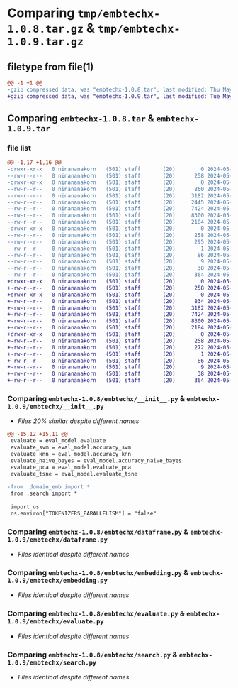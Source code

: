 # Comparing `tmp/embtechx-1.0.8.tar.gz` & `tmp/embtechx-1.0.9.tar.gz`

## filetype from file(1)

```diff
@@ -1 +1 @@
-gzip compressed data, was "embtechx-1.0.8.tar", last modified: Thu May  2 07:19:55 2024, max compression
+gzip compressed data, was "embtechx-1.0.9.tar", last modified: Tue May  7 03:26:38 2024, max compression
```

## Comparing `embtechx-1.0.8.tar` & `embtechx-1.0.9.tar`

### file list

```diff
@@ -1,17 +1,16 @@
-drwxr-xr-x   0 ninananakorn   (501) staff       (20)        0 2024-05-02 07:19:55.402247 embtechx-1.0.8/
--rw-r--r--   0 ninananakorn   (501) staff       (20)      258 2024-05-02 07:19:55.401666 embtechx-1.0.8/PKG-INFO
-drwxr-xr-x   0 ninananakorn   (501) staff       (20)        0 2024-05-02 07:19:55.396612 embtechx-1.0.8/embtechx/
--rw-r--r--   0 ninananakorn   (501) staff       (20)      860 2024-05-02 03:52:37.000000 embtechx-1.0.8/embtechx/__init__.py
--rw-r--r--   0 ninananakorn   (501) staff       (20)     3182 2024-05-02 07:18:44.000000 embtechx-1.0.8/embtechx/dataframe.py
--rw-r--r--   0 ninananakorn   (501) staff       (20)     2445 2024-05-02 07:18:50.000000 embtechx-1.0.8/embtechx/domain_emb.py
--rw-r--r--   0 ninananakorn   (501) staff       (20)     7424 2024-05-02 07:19:35.000000 embtechx-1.0.8/embtechx/embedding.py
--rw-r--r--   0 ninananakorn   (501) staff       (20)     8300 2024-05-02 07:19:19.000000 embtechx-1.0.8/embtechx/evaluate.py
--rw-r--r--   0 ninananakorn   (501) staff       (20)     2184 2024-05-02 07:19:25.000000 embtechx-1.0.8/embtechx/search.py
-drwxr-xr-x   0 ninananakorn   (501) staff       (20)        0 2024-05-02 07:19:55.401225 embtechx-1.0.8/embtechx.egg-info/
--rw-r--r--   0 ninananakorn   (501) staff       (20)      258 2024-05-02 07:19:55.000000 embtechx-1.0.8/embtechx.egg-info/PKG-INFO
--rw-r--r--   0 ninananakorn   (501) staff       (20)      295 2024-05-02 07:19:55.000000 embtechx-1.0.8/embtechx.egg-info/SOURCES.txt
--rw-r--r--   0 ninananakorn   (501) staff       (20)        1 2024-05-02 07:19:55.000000 embtechx-1.0.8/embtechx.egg-info/dependency_links.txt
--rw-r--r--   0 ninananakorn   (501) staff       (20)       86 2024-05-02 07:19:55.000000 embtechx-1.0.8/embtechx.egg-info/requires.txt
--rw-r--r--   0 ninananakorn   (501) staff       (20)        9 2024-05-02 07:19:55.000000 embtechx-1.0.8/embtechx.egg-info/top_level.txt
--rw-r--r--   0 ninananakorn   (501) staff       (20)       38 2024-05-02 07:19:55.402308 embtechx-1.0.8/setup.cfg
--rw-r--r--   0 ninananakorn   (501) staff       (20)      364 2024-05-02 07:18:32.000000 embtechx-1.0.8/setup.py
+drwxr-xr-x   0 ninananakorn   (501) staff       (20)        0 2024-05-07 03:26:38.656349 embtechx-1.0.9/
+-rw-r--r--   0 ninananakorn   (501) staff       (20)      258 2024-05-07 03:26:38.655617 embtechx-1.0.9/PKG-INFO
+drwxr-xr-x   0 ninananakorn   (501) staff       (20)        0 2024-05-07 03:26:38.651974 embtechx-1.0.9/embtechx/
+-rw-r--r--   0 ninananakorn   (501) staff       (20)      834 2024-05-07 03:25:51.000000 embtechx-1.0.9/embtechx/__init__.py
+-rw-r--r--   0 ninananakorn   (501) staff       (20)     3182 2024-05-07 03:25:50.000000 embtechx-1.0.9/embtechx/dataframe.py
+-rw-r--r--   0 ninananakorn   (501) staff       (20)     7424 2024-05-07 03:25:50.000000 embtechx-1.0.9/embtechx/embedding.py
+-rw-r--r--   0 ninananakorn   (501) staff       (20)     8300 2024-05-07 03:25:48.000000 embtechx-1.0.9/embtechx/evaluate.py
+-rw-r--r--   0 ninananakorn   (501) staff       (20)     2184 2024-05-07 03:25:49.000000 embtechx-1.0.9/embtechx/search.py
+drwxr-xr-x   0 ninananakorn   (501) staff       (20)        0 2024-05-07 03:26:38.655242 embtechx-1.0.9/embtechx.egg-info/
+-rw-r--r--   0 ninananakorn   (501) staff       (20)      258 2024-05-07 03:26:38.000000 embtechx-1.0.9/embtechx.egg-info/PKG-INFO
+-rw-r--r--   0 ninananakorn   (501) staff       (20)      272 2024-05-07 03:26:38.000000 embtechx-1.0.9/embtechx.egg-info/SOURCES.txt
+-rw-r--r--   0 ninananakorn   (501) staff       (20)        1 2024-05-07 03:26:38.000000 embtechx-1.0.9/embtechx.egg-info/dependency_links.txt
+-rw-r--r--   0 ninananakorn   (501) staff       (20)       86 2024-05-07 03:26:38.000000 embtechx-1.0.9/embtechx.egg-info/requires.txt
+-rw-r--r--   0 ninananakorn   (501) staff       (20)        9 2024-05-07 03:26:38.000000 embtechx-1.0.9/embtechx.egg-info/top_level.txt
+-rw-r--r--   0 ninananakorn   (501) staff       (20)       38 2024-05-07 03:26:38.656397 embtechx-1.0.9/setup.cfg
+-rw-r--r--   0 ninananakorn   (501) staff       (20)      364 2024-05-07 03:25:52.000000 embtechx-1.0.9/setup.py
```

### Comparing `embtechx-1.0.8/embtechx/__init__.py` & `embtechx-1.0.9/embtechx/__init__.py`

 * *Files 20% similar despite different names*

```diff
@@ -15,12 +15,11 @@
 evaluate = eval_model.evaluate
 evaluate_svm = eval_model.accuracy_svm
 evaluate_knn = eval_model.accuracy_knn
 evaluate_naive_bayes = eval_model.accuracy_naive_bayes
 evaluate_pca = eval_model.evaluate_pca
 evaluate_tsne = eval_model.evaluate_tsne
 
-from .domain_emb import *
 from .search import *
 
 import os
 os.environ["TOKENIZERS_PARALLELISM"] = "false"
```

### Comparing `embtechx-1.0.8/embtechx/dataframe.py` & `embtechx-1.0.9/embtechx/dataframe.py`

 * *Files identical despite different names*

### Comparing `embtechx-1.0.8/embtechx/embedding.py` & `embtechx-1.0.9/embtechx/embedding.py`

 * *Files identical despite different names*

### Comparing `embtechx-1.0.8/embtechx/evaluate.py` & `embtechx-1.0.9/embtechx/evaluate.py`

 * *Files identical despite different names*

### Comparing `embtechx-1.0.8/embtechx/search.py` & `embtechx-1.0.9/embtechx/search.py`

 * *Files identical despite different names*

